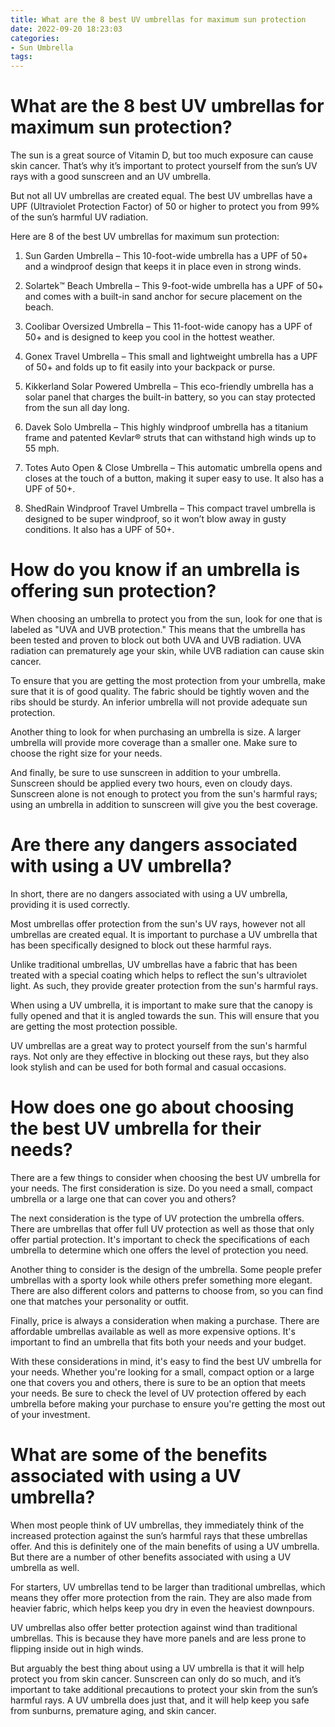 ```yaml
---
title: What are the 8 best UV umbrellas for maximum sun protection
date: 2022-09-20 18:23:03
categories:
- Sun Umbrella
tags:
---
```



#  What are the 8 best UV umbrellas for maximum sun protection?

The sun is a great source of Vitamin D, but too much exposure can cause skin cancer. That’s why it’s important to protect yourself from the sun’s UV rays with a good sunscreen and an UV umbrella.

But not all UV umbrellas are created equal. The best UV umbrellas have a UPF (Ultraviolet Protection Factor) of 50 or higher to protect you from 99% of the sun’s harmful UV radiation.

Here are 8 of the best UV umbrellas for maximum sun protection:

1. Sun Garden Umbrella – This 10-foot-wide umbrella has a UPF of 50+ and a windproof design that keeps it in place even in strong winds.

2. Solartek™ Beach Umbrella – This 9-foot-wide umbrella has a UPF of 50+ and comes with a built-in sand anchor for secure placement on the beach.

3. Coolibar Oversized Umbrella – This 11-foot-wide canopy has a UPF of 50+ and is designed to keep you cool in the hottest weather.

4. Gonex Travel Umbrella – This small and lightweight umbrella has a UPF of 50+ and folds up to fit easily into your backpack or purse.

5. Kikkerland Solar Powered Umbrella – This eco-friendly umbrella has a solar panel that charges the built-in battery, so you can stay protected from the sun all day long.

6. Davek Solo Umbrella – This highly windproof umbrella has a titanium frame and patented Kevlar® struts that can withstand high winds up to 55 mph.

7. Totes Auto Open & Close Umbrella – This automatic umbrella opens and closes at the touch of a button, making it super easy to use. It also has a UPF of 50+.

8. ShedRain Windproof Travel Umbrella – This compact travel umbrella is designed to be super windproof, so it won’t blow away in gusty conditions. It also has a UPF of 50+.

#  How do you know if an umbrella is offering sun protection?

When choosing an umbrella to protect you from the sun, look for one that is labeled as "UVA and UVB protection." This means that the umbrella has been tested and proven to block out both UVA and UVB radiation. UVA radiation can prematurely age your skin, while UVB radiation can cause skin cancer.

To ensure that you are getting the most protection from your umbrella, make sure that it is of good quality. The fabric should be tightly woven and the ribs should be sturdy. An inferior umbrella will not provide adequate sun protection.

Another thing to look for when purchasing an umbrella is size. A larger umbrella will provide more coverage than a smaller one. Make sure to choose the right size for your needs.

And finally, be sure to use sunscreen in addition to your umbrella. Sunscreen should be applied every two hours, even on cloudy days. Sunscreen alone is not enough to protect you from the sun's harmful rays; using an umbrella in addition to sunscreen will give you the best coverage.

#  Are there any dangers associated with using a UV umbrella?

In short, there are no dangers associated with using a UV umbrella, providing it is used correctly.

Most umbrellas offer protection from the sun's UV rays, however not all umbrellas are created equal. It is important to purchase a UV umbrella that has been specifically designed to block out these harmful rays.

Unlike traditional umbrellas, UV umbrellas have a fabric that has been treated with a special coating which helps to reflect the sun's ultraviolet light. As such, they provide greater protection from the sun's harmful rays.

When using a UV umbrella, it is important to make sure that the canopy is fully opened and that it is angled towards the sun. This will ensure that you are getting the most protection possible.

UV umbrellas are a great way to protect yourself from the sun's harmful rays. Not only are they effective in blocking out these rays, but they also look stylish and can be used for both formal and casual occasions.

#  How does one go about choosing the best UV umbrella for their needs?

There are a few things to consider when choosing the best UV umbrella for your needs. The first consideration is size. Do you need a small, compact umbrella or a large one that can cover you and others?

The next consideration is the type of UV protection the umbrella offers. There are umbrellas that offer full UV protection as well as those that only offer partial protection. It's important to check the specifications of each umbrella to determine which one offers the level of protection you need.

Another thing to consider is the design of the umbrella. Some people prefer umbrellas with a sporty look while others prefer something more elegant. There are also different colors and patterns to choose from, so you can find one that matches your personality or outfit.

Finally, price is always a consideration when making a purchase. There are affordable umbrellas available as well as more expensive options. It's important to find an umbrella that fits both your needs and your budget.

With these considerations in mind, it's easy to find the best UV umbrella for your needs. Whether you're looking for a small, compact option or a large one that covers you and others, there is sure to be an option that meets your needs. Be sure to check the level of UV protection offered by each umbrella before making your purchase to ensure you're getting the most out of your investment.

#  What are some of the benefits associated with using a UV umbrella?

When most people think of UV umbrellas, they immediately think of the increased protection against the sun’s harmful rays that these umbrellas offer. And this is definitely one of the main benefits of using a UV umbrella. But there are a number of other benefits associated with using a UV umbrella as well.

For starters, UV umbrellas tend to be larger than traditional umbrellas, which means they offer more protection from the rain. They are also made from heavier fabric, which helps keep you dry in even the heaviest downpours.

 UV umbrellas also offer better protection against wind than traditional umbrellas. This is because they have more panels and are less prone to flipping inside out in high winds.

But arguably the best thing about using a UV umbrella is that it will help protect you from skin cancer. Sunscreen can only do so much, and it’s important to take additional precautions to protect your skin from the sun’s harmful rays. A UV umbrella does just that, and it will help keep you safe from sunburns, premature aging, and skin cancer.